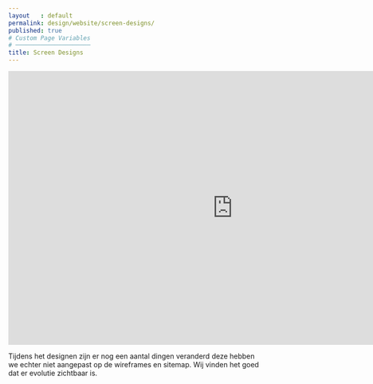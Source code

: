 ```yaml
---
layout   : default
permalink: design/website/screen-designs/
published: true
# Custom Page Variables
# ─────────────────────
title: Screen Designs
---
```

<iframe width="900" height="550" src="https://xd.adobe.com/embed/b79d8861-f0a7-48f2-7ffe-19d2547dcb00-c1ac/" frameborder="0" allowfullscreen></iframe>

Tijdens het designen zijn er nog een aantal dingen veranderd deze hebben we echter niet aangepast op de wireframes en sitemap. Wij vinden het goed dat er evolutie zichtbaar is.